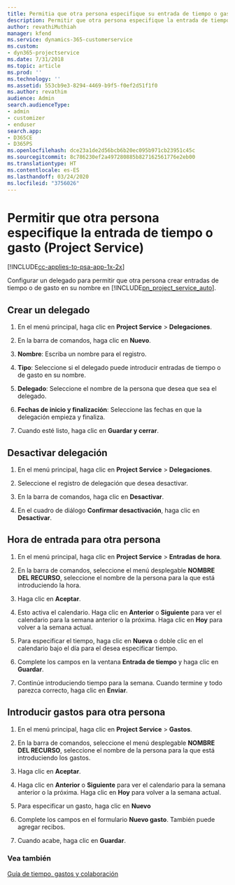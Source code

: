 ```yaml
---
title: Permitia que otra persona especifique su entrada de tiempo o gasto
description: Permitir que otra persona especifique la entrada de tiempo o gasto en Project Service
author: revathiMuthiah
manager: kfend
ms.service: dynamics-365-customerservice
ms.custom:
- dyn365-projectservice
ms.date: 7/31/2018
ms.topic: article
ms.prod: ''
ms.technology: ''
ms.assetid: 553cb9e3-8294-4469-b9f5-f0ef2d51f1f0
ms.author: revathim
audience: Admin
search.audienceType:
- admin
- customizer
- enduser
search.app:
- D365CE
- D365PS
ms.openlocfilehash: dce23a1de2d56bcb6b20ec095b971cb23951c45c
ms.sourcegitcommit: 8c786230ef2a497280885b827162561776e2eb00
ms.translationtype: HT
ms.contentlocale: es-ES
ms.lasthandoff: 03/24/2020
ms.locfileid: "3756026"
---
```

# <a name="allow-someone-else-to-enter-your-time-entry-or-expense-project-service"></a>Permitir que otra persona especifique la entrada de tiempo o gasto (Project Service)

[!INCLUDE[cc-applies-to-psa-app-1x-2x](../includes/cc-applies-to-psa-app-1x-2x.md)]

Configurar un delegado para permitir que otra persona crear entradas de tiempo o de gasto en su nombre en [!INCLUDE[pn_project_service_auto](../includes/pn-project-service-auto.md)].  
  
## <a name="create-a-delegate"></a>Crear un delegado  
  
1.  En el menú principal, haga clic en **Project Service** > **Delegaciones**.  
  
2.  En la barra de comandos, haga clic en **Nuevo**.  
  
3. **Nombre**: Escriba un nombre para el registro.  
  
4. **Tipo**: Seleccione si el delegado puede introducir entradas de tiempo o de gasto en su nombre.  
  
5. **Delegado**: Seleccione el nombre de la persona que desea que sea el delegado.  
  
6. **Fechas de inicio y finalización**: Seleccione las fechas en que la delegación empieza y finaliza.  
  
7.  Cuando esté listo, haga clic en **Guardar y cerrar**.  
  
## <a name="turn-off-delegation"></a>Desactivar delegación  
  
1.  En el menú principal, haga clic en **Project Service** > **Delegaciones**.  
  
2.  Seleccione el registro de delegación que desea desactivar.  
  
3.  En la barra de comandos, haga clic en **Desactivar**.  
  
4.  En el cuadro de diálogo **Confirmar desactivación**, haga clic en **Desactivar**.  
  
## <a name="enter-time-for-someone-else"></a>Hora de entrada para otra persona  
  
1.  En el menú principal, haga clic en **Project Service** > **Entradas de hora**.  
  
2.  En la barra de comandos, seleccione el menú desplegable **NOMBRE DEL RECURSO**, seleccione el nombre de la persona para la que está introduciendo la hora.  
  
3.  Haga clic en **Aceptar**.  
  
4.  Esto activa el calendario. Haga clic en **Anterior** o **Siguiente** para ver el calendario para la semana anterior o la próxima. Haga clic en **Hoy** para volver a la semana actual.  
  
5.  Para especificar el tiempo, haga clic en **Nueva** o doble clic en el calendario bajo el día para el desea especificar tiempo.  
  
6.  Complete los campos en la ventana **Entrada de tiempo** y haga clic en **Guardar**.  
  
7.  Continúe introduciendo tiempo para la semana. Cuando termine y todo parezca correcto, haga clic en **Enviar**.  
  
## <a name="enter-expenses-for-someone-else"></a>Introducir gastos para otra persona  
  
1.  En el menú principal, haga clic en **Project Service** > **Gastos**.  
  
2.  En la barra de comandos, seleccione el menú desplegable **NOMBRE DEL RECURSO**, seleccione el nombre de la persona para la que está introduciendo los gastos.  
  
3.  Haga clic en **Aceptar**.  
  
4.  Haga clic en **Anterior** o **Siguiente** para ver el calendario para la semana anterior o la próxima. Haga clic en **Hoy** para volver a la semana actual.  
  
5.  Para especificar un gasto, haga clic en **Nuevo**  
  
6.  Complete los campos en el formulario **Nuevo gasto**. También puede agregar recibos.  
  
7.  Cuando acabe, haga clic en **Guardar**.  
  
### <a name="see-also"></a>Vea también  
 [Guía de tiempo, gastos y colaboración](../project-service/time-expense-collaboration-guide.md)
